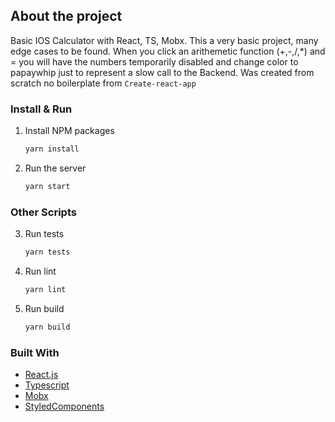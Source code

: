 <!-- GETTING STARTED -->
## About the project

Basic IOS Calculator with React, TS, Mobx.
This a very basic project, many edge cases to be found. When you click an arithemetic function (+,-,/,*) and =  you will have the numbers temporarily disabled and change color to papaywhip just to represent a slow call to the Backend. 
Was created from scratch no boilerplate from   ```Create-react-app```

### Install & Run
 
1. Install NPM packages
   ```sh
   yarn install
   ```
2. Run the server
   ```sh
   yarn start
   ```

### Other Scripts

3. Run tests
   ```sh
   yarn tests
   ```
4. Run lint
   ```sh
   yarn lint
   ```
5. Run build
   ```sh
   yarn build
   ```

### Built With

* [React.js](https://reactjs.org/)
* [Typescript](https://www.typescriptlang.org//)
* [Mobx](https://mobx.js.org/)
* [StyledComponents](https://styled-components.com/)
